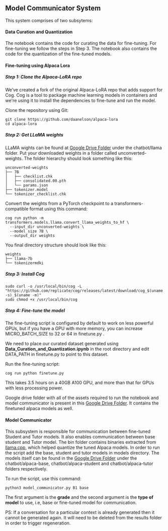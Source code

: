 ## Model Communicator System
This system comprises of two subsytems:

#### Data Curation and Quantization
The notebook contains the code for curating the data for fine-tuning. For fine-tuning we follow the steps in Step 3. The notebook also contains the code for the quantization of the fine-tuned models.

#### Fine-tuning using Alpaca Lora

##### Step 1: Clone the Alpaca-LoRA repo

We’ve created a fork of the original Alpaca-LoRA repo that adds support for Cog. Cog is a tool to package machine learning models in containers and we're using it to install the dependencies to fine-tune and run the model.

Clone the repository using Git:

```
git clone https://github.com/daanelson/alpaca-lora
cd alpaca-lora
```

##### Step 2: Get LLaMA weights
LLaMA wights can be found at [Google Drive Folder](https://drive.google.com/drive/folders/1bCSItrWGCvP7vLmvWOhaJ3Wo0lLnGefs?usp=sharing) under the chatbot/llama folder.
Put your downloaded weights in a folder called unconverted-weights. The folder hierarchy should look something like this:
```
unconverted-weights
├── 7B
│   ├── checklist.chk
│   ├── consolidated.00.pth
│   └── params.json
├── tokenizer.model
└── tokenizer_checklist.chk
```
Convert the weights from a PyTorch checkpoint to a transformers-compatible format using this command:

```
cog run python -m transformers.models.llama.convert_llama_weights_to_hf \
  --input_dir unconverted-weights \
  --model_size 7B \
  --output_dir weights
```
You final directory structure should look like this:

```
weights
├── llama-7b
└── tokenizermdki
```

##### Step 3: Install Cog
```
sudo curl -o /usr/local/bin/cog -L "https://github.com/replicate/cog/releases/latest/download/cog_$(uname -s)_$(uname -m)"
sudo chmod +x /usr/local/bin/cog
```

##### Step 4: Fine-tune the model
The fine-tuning script is configured by default to work on less powerful GPUs, but if you have a GPU with more memory, you can increase MICRO_BATCH_SIZE to 32 or 64 in finetune.py .

We need to place our curated dataset generated using **Data_Curation_and_Quantization.ipynb** in the root directory and edit DATA_PATH in finetune.py to point to this dataset.

Run the fine-tuning script:
```
cog run python finetune.py
```
This takes 3.5 hours on a 40GB A100 GPU, and more than that for GPUs with less processing power.


Google drive folder with all of the assets required to run the notebook and model communicator is present in this [Google Drive Folder](https://drive.google.com/drive/folders/1bCSItrWGCvP7vLmvWOhaJ3Wo0lLnGefs?usp=sharing). It contains the finetuned alpaca models as well.

#### Model Communicator
This subsystem is responsible for communication between fine-tuned Student and Tutor models. It also enables communication between base student and Tutor model. The bin folder contains binaries extracted from [llama.cpp](https://github.com/ggerganov/llama.cpp), which helped quantize the tuned Alpaca models. In order to run the script add the base, student and tutor models in models directory. The models itself can be found in the [Google Drive Folder](https://drive.google.com/drive/folders/1bCSItrWGCvP7vLmvWOhaJ3Wo0lLnGefs?usp=sharing) under the chatbot/alpaca-base, chatbot/alpaca-student and chatbot/alpaca-tutor folders respectively.

To run the script, use this command:

```
python3 model_communicator.py B1 base
```

The first argument is the **grade** and the second argument is the **type of model** to use, i.e, base or fine-tuned model for communication. 

PS: If a conversation for a particular context is already generated then it cannot be generated again. It will need to be deleted from the results folder in order to trigger regeneration.


